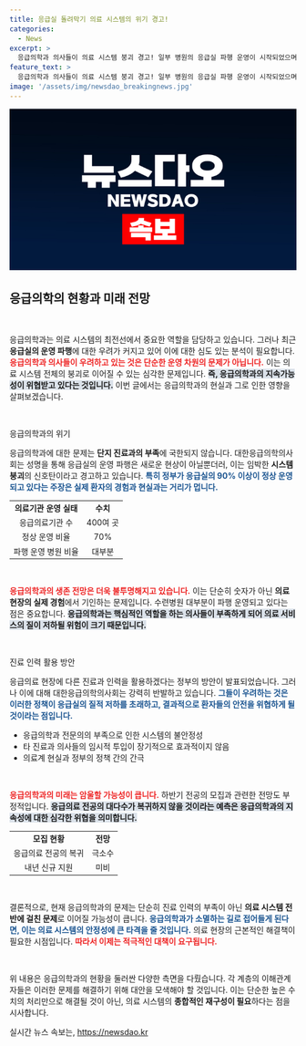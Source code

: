 ```yaml
---
title: 응급실 돌려막기 의료 시스템의 위기 경고!
categories:
  - News
excerpt: >
  응급의학과 의사들이 의료 시스템 붕괴 경고! 일부 병원의 응급실 파행 운영이 시작되었으며, 정부의 대책에 대한 비판 목소리가 커지고 있습니다. 응급서비스 위기에 대한 실태, 지금 바로 확인하세요!
feature_text: >
  응급의학과 의사들이 의료 시스템 붕괴 경고! 일부 병원의 응급실 파행 운영이 시작되었으며, 정부의 대책에 대한 비판 목소리가 커지고 있습니다. 응급서비스 위기에 대한 실태, 지금 바로 확인하세요!
image: '/assets/img/newsdao_breakingnews.jpg'
---
```


<p><img src="/assets/img/newsdao_breakingnews.jpg" alt="firstkoreanews 속보" /></p>

<h2 data-ke-size="size26">응급의학의 현황과 미래 전망</h2>

<p data-ke-size="size16">&nbsp;</p>

<p>응급의학과는 의료 시스템의 최전선에서 중요한 역할을 담당하고 있습니다. 그러나 최근 <strong>응급실의 운영 파행</strong>에 대한 우려가 커지고 있어 이에 대한 심도 있는 분석이 필요합니다. <b><span style="color: #ee2323;">응급의학과 의사들이 우려하고 있는 것은 단순한 운영 차원의 문제가 아닙니다.</span></b> 이는 의료 시스템 전체의 붕괴로 이어질 수 있는 심각한 문제입니다. <b><span style="background-color: #21538527;">즉, 응급의학과의 지속가능성이 위협받고 있다는 것입니다.</span></b> 이번 글에서는 응급의학과의 현실과 그로 인한 영향을 살펴보겠습니다.</p>

<p data-ke-size="size16">&nbsp;</p>

<p>응급의학과의 위기  </p>

<p>응급의학과에 대한 문제는 <strong>단지 진료과의 부족</strong>에 국한되지 않습니다. 대한응급의학의사회는 성명을 통해 응급실의 운영 파행은 새로운 현상이 아닐뿐더러, 이는 임박한 <strong>시스템 붕괴</strong>의 신호탄이라고 경고하고 있습니다. <b><span style="color: #1a5490;">특히 정부가 응급실의 90% 이상이 정상 운영되고 있다는 주장은 실제 환자의 경험과 현실과는 거리가 멉니다.</span></b>  </p>

<table style="width: 100%; border-collapse: collapse;">
  <tr>
    <td style="text-align: center; height: 17px;"><b>의료기관 운영 실태</b></td>
    <td style="text-align: center; height: 17px;"><b>수치</b></td>
  </tr>
  <tr>
    <td style="text-align: center; height: 17px;">응급의료기관 수</td>
    <td style="text-align: center; height: 17px;">400여 곳</td>
  </tr>
  <tr>
    <td style="text-align: center; height: 17px;">정상 운영 비율</td>
    <td style="text-align: center; height: 17px;">70%</td>
  </tr>
  <tr>
    <td style="text-align: center; height: 17px;">파행 운영 병원 비율</td>
    <td style="text-align: center; height: 17px;">대부분</td>
  </tr>
</table>

<p data-ke-size="size16">&nbsp;</p>

<p><b><span style="color: #ee2323;">응급의학과의 생존 전망은 더욱 불투명해지고 있습니다.</span></b> 이는 단순히 숫자가 아닌 <strong>의료 현장의 실제 경험</strong>에서 기인하는 문제입니다. 수련병원 대부분이 파행 운영되고 있다는 점은 중요합니다. <b><span style="background-color: #21538527;">응급의학과는 핵심적인 역할을 하는 의사들이 부족하게 되어 의료 서비스의 질이 저하될 위험이 크기 때문입니다.</span></b> </p>

<p data-ke-size="size16">&nbsp;</p>

<p>진료 인력 활용 방안  </p>

<p>응급의료 현장에 다른 진료과 인력을 활용하겠다는 정부의 방안이 발표되었습니다. 그러나 이에 대해 대한응급의학의사회는 강력히 반발하고 있습니다. <b><span style="color: #1a5490;">그들이 우려하는 것은 이러한 정책이 응급실의 질적 저하를 초래하고, 결과적으로 환자들의 안전을 위협하게 될 것이라는 점입니다.</span></b> </p>

<ul>
  <li>응급의학과 전문의의 부족으로 인한 시스템의 불안정성</li>
  <li>타 진료과 의사들의 임시적 투입이 장기적으로 효과적이지 않음</li>
  <li>의료계 현실과 정부의 정책 간의 간극</li>
</ul>

<p data-ke-size="size16">&nbsp;</p>

<p><b><span style="color: #ee2323;">응급의학과의 미래는 암울할 가능성이 큽니다.</span></b> 하반기 전공의 모집과 관련한 전망도 부정적입니다. <b><span style="background-color: #21538527;">응급의료 전공의 대다수가 복귀하지 않을 것이라는 예측은 응급의학과의 지속성에 대한 심각한 위협을 의미합니다.</span></b>  </p>

<table style="width: 100%; border-collapse: collapse;">
  <tr>
    <td style="text-align: center; height: 17px;"><b>모집 현황</b></td>
    <td style="text-align: center; height: 17px;"><b>전망</b></td>
  </tr>
  <tr>
    <td style="text-align: center; height: 17px;">응급의료 전공의 복귀</td>
    <td style="text-align: center; height: 17px;">극소수</td>
  </tr>
  <tr>
    <td style="text-align: center; height: 17px;">내년 신규 지원</td>
    <td style="text-align: center; height: 17px;">미비</td>
  </tr>
</table>

<p data-ke-size="size16">&nbsp;</p>

<p>결론적으로, 현재 응급의학과의 문제는 단순히 진료 인력의 부족이 아닌 <strong>의료 시스템 전반에 걸친 문제</strong>로 이어질 가능성이 큽니다. <b><span style="color: #1a5490;">응급의학과가 소멸하는 길로 접어들게 된다면, 이는 의료 시스템의 안정성에 큰 타격을 줄 것입니다.</span></b> 의료 현장의 근본적인 해결책이 필요한 시점입니다. <b><span style="color: #ee2323;">따라서 이제는 적극적인 대책이 요구됩니다.</span></b> </p>

<p data-ke-size="size16">&nbsp;</p> 

<p>위 내용은 응급의학과의 현황을 둘러싼 다양한 측면을 다뤘습니다. 각 계층의 이해관계자들은 이러한 문제를 해결하기 위해 대안을 모색해야 할 것입니다. 이는 단순한 높은 수치의 처리만으로 해결될 것이 아닌, 의료 시스템의 <strong>종합적인 재구성이 필요</strong>하다는 점을 시사합니다.</p>
실시간 뉴스 속보는, <a href="https://newsdao.kr" rel="dofollow">https://newsdao.kr</a>


